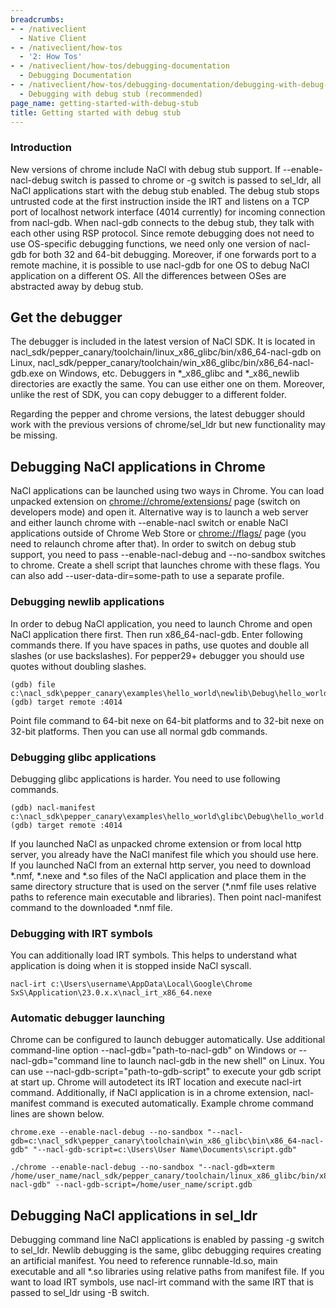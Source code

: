 ```yaml
---
breadcrumbs:
- - /nativeclient
  - Native Client
- - /nativeclient/how-tos
  - '2: How Tos'
- - /nativeclient/how-tos/debugging-documentation
  - Debugging Documentation
- - /nativeclient/how-tos/debugging-documentation/debugging-with-debug-stub-recommended
  - Debugging with debug stub (recommended)
page_name: getting-started-with-debug-stub
title: Getting started with debug stub
---
```


### Introduction

New versions of chrome include NaCl with debug stub support. If
--enable-nacl-debug switch is passed to chrome or -g switch is passed to
sel_ldr, all NaCl applications start with the debug stub enabled. The debug stub
stops untrusted code at the first instruction inside the IRT and listens on a
TCP port of localhost network interface (4014 currently) for incoming connection
from nacl-gdb. When nacl-gdb connects to the debug stub, they talk with each
other using RSP protocol. Since remote debugging does not need to use
OS-specific debugging functions, we need only one version of nacl-gdb for both
32 and 64-bit debugging. Moreover, if one forwards port to a remote machine, it
is possible to use nacl-gdb for one OS to debug NaCl application on a different
OS. All the differences between OSes are abstracted away by debug stub.

## Get the debugger

The debugger is included in the latest version of NaCl SDK. It is located in
nacl_sdk/pepper_canary/toolchain/linux_x86_glibc/bin/x86_64-nacl-gdb on Linux,
nacl_sdk/pepper_canary/toolchain/win_x86_glibc/bin/x86_64-nacl-gdb.exe on
Windows, etc. Debuggers in \*_x86_glibc and \*_x86_newlib directories are
exactly the same. You can use either one on them. Moreover, unlike the rest of
SDK, you can copy debugger to a different folder.

Regarding the pepper and chrome versions, the latest debugger should work with
the previous versions of chrome/sel_ldr but new functionality may be missing.

## Debugging NaCl applications in Chrome

NaCl applications can be launched using two ways in Chrome. You can load
unpacked extension on [chrome://chrome/extensions/](javascript:void(0);) page
(switch on developers mode) and open it. Alternative way is to launch a web
server and either launch chrome with --enable-nacl switch or enable NaCl
applications outside of Chrome Web Store or
[chrome://flags/](javascript:void(0);) page (you need to relaunch chrome after
that). In order to switch on debug stub support, you need to pass
--enable-nacl-debug and --no-sandbox switches to chrome. Create a shell script
that launches chrome with these flags. You can also add
--user-data-dir=some-path to use a separate profile.

### Debugging newlib applications

In order to debug NaCl application, you need to launch Chrome and open NaCl
application there first. Then run x86_64-nacl-gdb. Enter following commands
there. If you have spaces in paths, use quotes and double all slashes (or use
backslashes). For pepper29+ debugger you should use quotes without doubling
slashes.

```none
(gdb) file c:\nacl_sdk\pepper_canary\examples\hello_world\newlib\Debug\hello_world_x86_64.nexe
(gdb) target remote :4014
```

Point file command to 64-bit nexe on 64-bit platforms and to 32-bit nexe on
32-bit platforms. Then you can use all normal gdb commands.

### Debugging glibc applications

Debugging glibc applications is harder. You need to use following commands.

```none
(gdb) nacl-manifest c:\nacl_sdk\pepper_canary\examples\hello_world\glibc\Debug\hello_world.nmf
(gdb) target remote :4014
```

If you launched NaCl as unpacked chrome extension or from local http server, you
already have the NaCl manifest file which you should use here. If you launched
NaCl from an external http server, you need to download \*.nmf, \*.nexe and
\*.so files of the NaCl application and place them in the same directory
structure that is used on the server (\*.nmf file uses relative paths to
reference main executable and libraries). Then point nacl-manifest command to
the downloaded \*.nmf file.

### Debugging with IRT symbols

You can additionally load IRT symbols. This helps to understand what application
is doing when it is stopped inside NaCl syscall.

```none
nacl-irt c:\Users\username\AppData\Local\Google\Chrome SxS\Application\23.0.x.x\nacl_irt_x86_64.nexe
```

### Automatic debugger launching

Chrome can be configured to launch debugger automatically. Use additional
command-line option --nacl-gdb="path-to-nacl-gdb" on Windows or
--nacl-gdb="command line to launch nacl-gdb in the new shell" on Linux. You can
use --nacl-gdb-script="path-to-gdb-script" to execute your gdb script at start
up. Chrome will autodetect its IRT location and execute nacl-irt command.
Additionally, if NaCl application is in a chrome extension, nacl-manifest
command is executed automatically. Example chrome command lines are shown below.

```none
chrome.exe --enable-nacl-debug --no-sandbox "--nacl-gdb=c:\nacl_sdk\pepper_canary\toolchain\win_x86_glibc\bin\x86_64-nacl-gdb" "--nacl-gdb-script=c:\Users\User Name\Documents\script.gdb"
```

```none
./chrome --enable-nacl-debug --no-sandbox "--nacl-gdb=xterm /home/user_name/nacl_sdk/pepper_canary/toolchain/linux_x86_glibc/bin/x86_64-nacl-gdb" --nacl-gdb-script=/home/user_name/script.gdb
```

## Debugging NaCl applications in sel_ldr

Debugging command line NaCl applications is enabled by passing -g switch to
sel_ldr. Newlib debugging is the same, glibc debugging requires creating an
artificial manifest. You need to reference runnable-ld.so, main executable and
all \*.so libraries using relative paths from manifest file. If you want to load
IRT symbols, use nacl-irt command with the same IRT that is passed to sel_ldr
using -B switch.
